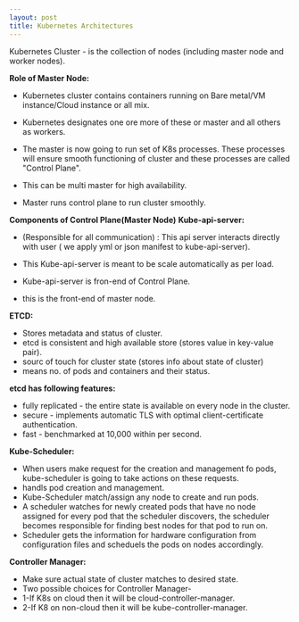```yaml
---
layout: post
title: Kubernetes Architectures
--- 
```


Kubernetes Cluster - is the collection of nodes (including master node and worker nodes).

**Role of Master Node:**
 - Kubernetes cluster contains containers running on Bare metal/VM instance/Cloud instance or all mix.
 - Kubernetes designates one ore more of these or master and all others as workers.

 - The master is now going to run set of K8s processes. These processes will ensure smooth functioning
    of cluster and these processes are called "Control Plane".

 - This can be multi master for high availability.
 - Master runs control plane to run cluster smoothly.

    
**Components of Control Plane(Master Node)**
 **Kube-api-server:**
 - (Responsible for all communication) : This api server interacts directly with user ( we            apply yml or json manifest to kube-api-server).

 - This Kube-api-server is meant to be scale automatically as per load.
 - Kube-api-server is fron-end of Control Plane.
 - this is the front-end of master node.

 **ETCD:**
 - Stores metadata and status of cluster.
 - etcd is consistent and high available store (stores value in key-value pair).
 - sourc of touch for cluster state (stores info about state of cluster)
 - means no. of pods and containers and their status.

 **etcd has following features:**
 - fully replicated - the entire state is available on every node in the cluster.
 - secure - implements automatic TLS with optimal client-certificate authentication.
 - fast - benchmarked at 10,000 within per second.

 **Kube-Scheduler:**
 - When users make request for the creation and management fo pods, kube-scheduler is going to 
   take   actions on these requests.
 - handls pod creation and management.
 - Kube-Scheduler match/assign any node to create and run pods.
 - A scheduler watches for newly created pods that have no node assigned for every pod that 
   the scheduler discovers, the scheduler becomes responsible for finding best nodes for that pod to run on.
 - Scheduler gets the information for hardware configuration from configuration files and scheduels  the pods on nodes accordingly.  


 **Controller Manager:**
 - Make sure actual state of cluster matches to desired state.
 - Two possible choices for Controller Manager-
 - 1-If K8s on cloud then it will be cloud-controller-manager.
 - 2-If K8 on non-cloud then it will be kube-controller-manager.
